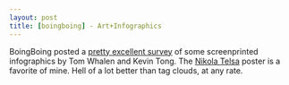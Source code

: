 ```yaml
---
layout: post
title: [boingboing] - Art+Infographics
---
```


BoingBoing posted a [pretty excellent survey](http://boingboing.net/2014/08/22/art-in-the-infographic-age.html) of some screenprinted infographics by Tom Whalen and Kevin Tong. The [Nikola Telsa](http://media.boingboing.net/wp-content/uploads/2014/08/TongTesla.jpg) poster is a favorite of mine. Hell of a lot better than tag clouds, at any rate.
